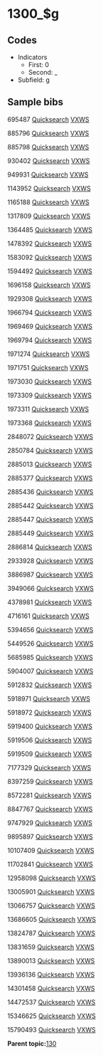 # 1300\_$g

## Codes

-   Indicators
    -   First: 0
    -   Second: \_
-   Subfield: g

## Sample bibs

695487 [Quicksearch](https://search.library.yale.edu/catalog/695487) [VXWS](http://prodorbis.library.yale.edu:7014/vxws/GetHoldingsService?bibId=695487)

885796 [Quicksearch](https://search.library.yale.edu/catalog/885796) [VXWS](http://prodorbis.library.yale.edu:7014/vxws/GetHoldingsService?bibId=885796)

885798 [Quicksearch](https://search.library.yale.edu/catalog/885798) [VXWS](http://prodorbis.library.yale.edu:7014/vxws/GetHoldingsService?bibId=885798)

930402 [Quicksearch](https://search.library.yale.edu/catalog/930402) [VXWS](http://prodorbis.library.yale.edu:7014/vxws/GetHoldingsService?bibId=930402)

949931 [Quicksearch](https://search.library.yale.edu/catalog/949931) [VXWS](http://prodorbis.library.yale.edu:7014/vxws/GetHoldingsService?bibId=949931)

1143952 [Quicksearch](https://search.library.yale.edu/catalog/1143952) [VXWS](http://prodorbis.library.yale.edu:7014/vxws/GetHoldingsService?bibId=1143952)

1165188 [Quicksearch](https://search.library.yale.edu/catalog/1165188) [VXWS](http://prodorbis.library.yale.edu:7014/vxws/GetHoldingsService?bibId=1165188)

1317809 [Quicksearch](https://search.library.yale.edu/catalog/1317809) [VXWS](http://prodorbis.library.yale.edu:7014/vxws/GetHoldingsService?bibId=1317809)

1364485 [Quicksearch](https://search.library.yale.edu/catalog/1364485) [VXWS](http://prodorbis.library.yale.edu:7014/vxws/GetHoldingsService?bibId=1364485)

1478392 [Quicksearch](https://search.library.yale.edu/catalog/1478392) [VXWS](http://prodorbis.library.yale.edu:7014/vxws/GetHoldingsService?bibId=1478392)

1583092 [Quicksearch](https://search.library.yale.edu/catalog/1583092) [VXWS](http://prodorbis.library.yale.edu:7014/vxws/GetHoldingsService?bibId=1583092)

1594492 [Quicksearch](https://search.library.yale.edu/catalog/1594492) [VXWS](http://prodorbis.library.yale.edu:7014/vxws/GetHoldingsService?bibId=1594492)

1696158 [Quicksearch](https://search.library.yale.edu/catalog/1696158) [VXWS](http://prodorbis.library.yale.edu:7014/vxws/GetHoldingsService?bibId=1696158)

1929308 [Quicksearch](https://search.library.yale.edu/catalog/1929308) [VXWS](http://prodorbis.library.yale.edu:7014/vxws/GetHoldingsService?bibId=1929308)

1966794 [Quicksearch](https://search.library.yale.edu/catalog/1966794) [VXWS](http://prodorbis.library.yale.edu:7014/vxws/GetHoldingsService?bibId=1966794)

1969469 [Quicksearch](https://search.library.yale.edu/catalog/1969469) [VXWS](http://prodorbis.library.yale.edu:7014/vxws/GetHoldingsService?bibId=1969469)

1969794 [Quicksearch](https://search.library.yale.edu/catalog/1969794) [VXWS](http://prodorbis.library.yale.edu:7014/vxws/GetHoldingsService?bibId=1969794)

1971274 [Quicksearch](https://search.library.yale.edu/catalog/1971274) [VXWS](http://prodorbis.library.yale.edu:7014/vxws/GetHoldingsService?bibId=1971274)

1971751 [Quicksearch](https://search.library.yale.edu/catalog/1971751) [VXWS](http://prodorbis.library.yale.edu:7014/vxws/GetHoldingsService?bibId=1971751)

1973030 [Quicksearch](https://search.library.yale.edu/catalog/1973030) [VXWS](http://prodorbis.library.yale.edu:7014/vxws/GetHoldingsService?bibId=1973030)

1973309 [Quicksearch](https://search.library.yale.edu/catalog/1973309) [VXWS](http://prodorbis.library.yale.edu:7014/vxws/GetHoldingsService?bibId=1973309)

1973311 [Quicksearch](https://search.library.yale.edu/catalog/1973311) [VXWS](http://prodorbis.library.yale.edu:7014/vxws/GetHoldingsService?bibId=1973311)

1973368 [Quicksearch](https://search.library.yale.edu/catalog/1973368) [VXWS](http://prodorbis.library.yale.edu:7014/vxws/GetHoldingsService?bibId=1973368)

2848072 [Quicksearch](https://search.library.yale.edu/catalog/2848072) [VXWS](http://prodorbis.library.yale.edu:7014/vxws/GetHoldingsService?bibId=2848072)

2850784 [Quicksearch](https://search.library.yale.edu/catalog/2850784) [VXWS](http://prodorbis.library.yale.edu:7014/vxws/GetHoldingsService?bibId=2850784)

2885013 [Quicksearch](https://search.library.yale.edu/catalog/2885013) [VXWS](http://prodorbis.library.yale.edu:7014/vxws/GetHoldingsService?bibId=2885013)

2885377 [Quicksearch](https://search.library.yale.edu/catalog/2885377) [VXWS](http://prodorbis.library.yale.edu:7014/vxws/GetHoldingsService?bibId=2885377)

2885436 [Quicksearch](https://search.library.yale.edu/catalog/2885436) [VXWS](http://prodorbis.library.yale.edu:7014/vxws/GetHoldingsService?bibId=2885436)

2885442 [Quicksearch](https://search.library.yale.edu/catalog/2885442) [VXWS](http://prodorbis.library.yale.edu:7014/vxws/GetHoldingsService?bibId=2885442)

2885447 [Quicksearch](https://search.library.yale.edu/catalog/2885447) [VXWS](http://prodorbis.library.yale.edu:7014/vxws/GetHoldingsService?bibId=2885447)

2885449 [Quicksearch](https://search.library.yale.edu/catalog/2885449) [VXWS](http://prodorbis.library.yale.edu:7014/vxws/GetHoldingsService?bibId=2885449)

2886814 [Quicksearch](https://search.library.yale.edu/catalog/2886814) [VXWS](http://prodorbis.library.yale.edu:7014/vxws/GetHoldingsService?bibId=2886814)

2933928 [Quicksearch](https://search.library.yale.edu/catalog/2933928) [VXWS](http://prodorbis.library.yale.edu:7014/vxws/GetHoldingsService?bibId=2933928)

3886987 [Quicksearch](https://search.library.yale.edu/catalog/3886987) [VXWS](http://prodorbis.library.yale.edu:7014/vxws/GetHoldingsService?bibId=3886987)

3949066 [Quicksearch](https://search.library.yale.edu/catalog/3949066) [VXWS](http://prodorbis.library.yale.edu:7014/vxws/GetHoldingsService?bibId=3949066)

4378981 [Quicksearch](https://search.library.yale.edu/catalog/4378981) [VXWS](http://prodorbis.library.yale.edu:7014/vxws/GetHoldingsService?bibId=4378981)

4716161 [Quicksearch](https://search.library.yale.edu/catalog/4716161) [VXWS](http://prodorbis.library.yale.edu:7014/vxws/GetHoldingsService?bibId=4716161)

5394656 [Quicksearch](https://search.library.yale.edu/catalog/5394656) [VXWS](http://prodorbis.library.yale.edu:7014/vxws/GetHoldingsService?bibId=5394656)

5449526 [Quicksearch](https://search.library.yale.edu/catalog/5449526) [VXWS](http://prodorbis.library.yale.edu:7014/vxws/GetHoldingsService?bibId=5449526)

5685985 [Quicksearch](https://search.library.yale.edu/catalog/5685985) [VXWS](http://prodorbis.library.yale.edu:7014/vxws/GetHoldingsService?bibId=5685985)

5904007 [Quicksearch](https://search.library.yale.edu/catalog/5904007) [VXWS](http://prodorbis.library.yale.edu:7014/vxws/GetHoldingsService?bibId=5904007)

5912832 [Quicksearch](https://search.library.yale.edu/catalog/5912832) [VXWS](http://prodorbis.library.yale.edu:7014/vxws/GetHoldingsService?bibId=5912832)

5918971 [Quicksearch](https://search.library.yale.edu/catalog/5918971) [VXWS](http://prodorbis.library.yale.edu:7014/vxws/GetHoldingsService?bibId=5918971)

5918972 [Quicksearch](https://search.library.yale.edu/catalog/5918972) [VXWS](http://prodorbis.library.yale.edu:7014/vxws/GetHoldingsService?bibId=5918972)

5919400 [Quicksearch](https://search.library.yale.edu/catalog/5919400) [VXWS](http://prodorbis.library.yale.edu:7014/vxws/GetHoldingsService?bibId=5919400)

5919506 [Quicksearch](https://search.library.yale.edu/catalog/5919506) [VXWS](http://prodorbis.library.yale.edu:7014/vxws/GetHoldingsService?bibId=5919506)

5919509 [Quicksearch](https://search.library.yale.edu/catalog/5919509) [VXWS](http://prodorbis.library.yale.edu:7014/vxws/GetHoldingsService?bibId=5919509)

7177329 [Quicksearch](https://search.library.yale.edu/catalog/7177329) [VXWS](http://prodorbis.library.yale.edu:7014/vxws/GetHoldingsService?bibId=7177329)

8397259 [Quicksearch](https://search.library.yale.edu/catalog/8397259) [VXWS](http://prodorbis.library.yale.edu:7014/vxws/GetHoldingsService?bibId=8397259)

8572281 [Quicksearch](https://search.library.yale.edu/catalog/8572281) [VXWS](http://prodorbis.library.yale.edu:7014/vxws/GetHoldingsService?bibId=8572281)

8847767 [Quicksearch](https://search.library.yale.edu/catalog/8847767) [VXWS](http://prodorbis.library.yale.edu:7014/vxws/GetHoldingsService?bibId=8847767)

9747929 [Quicksearch](https://search.library.yale.edu/catalog/9747929) [VXWS](http://prodorbis.library.yale.edu:7014/vxws/GetHoldingsService?bibId=9747929)

9895897 [Quicksearch](https://search.library.yale.edu/catalog/9895897) [VXWS](http://prodorbis.library.yale.edu:7014/vxws/GetHoldingsService?bibId=9895897)

10107409 [Quicksearch](https://search.library.yale.edu/catalog/10107409) [VXWS](http://prodorbis.library.yale.edu:7014/vxws/GetHoldingsService?bibId=10107409)

11702841 [Quicksearch](https://search.library.yale.edu/catalog/11702841) [VXWS](http://prodorbis.library.yale.edu:7014/vxws/GetHoldingsService?bibId=11702841)

12958098 [Quicksearch](https://search.library.yale.edu/catalog/12958098) [VXWS](http://prodorbis.library.yale.edu:7014/vxws/GetHoldingsService?bibId=12958098)

13005901 [Quicksearch](https://search.library.yale.edu/catalog/13005901) [VXWS](http://prodorbis.library.yale.edu:7014/vxws/GetHoldingsService?bibId=13005901)

13066757 [Quicksearch](https://search.library.yale.edu/catalog/13066757) [VXWS](http://prodorbis.library.yale.edu:7014/vxws/GetHoldingsService?bibId=13066757)

13686605 [Quicksearch](https://search.library.yale.edu/catalog/13686605) [VXWS](http://prodorbis.library.yale.edu:7014/vxws/GetHoldingsService?bibId=13686605)

13824787 [Quicksearch](https://search.library.yale.edu/catalog/13824787) [VXWS](http://prodorbis.library.yale.edu:7014/vxws/GetHoldingsService?bibId=13824787)

13831659 [Quicksearch](https://search.library.yale.edu/catalog/13831659) [VXWS](http://prodorbis.library.yale.edu:7014/vxws/GetHoldingsService?bibId=13831659)

13890013 [Quicksearch](https://search.library.yale.edu/catalog/13890013) [VXWS](http://prodorbis.library.yale.edu:7014/vxws/GetHoldingsService?bibId=13890013)

13936136 [Quicksearch](https://search.library.yale.edu/catalog/13936136) [VXWS](http://prodorbis.library.yale.edu:7014/vxws/GetHoldingsService?bibId=13936136)

14301458 [Quicksearch](https://search.library.yale.edu/catalog/14301458) [VXWS](http://prodorbis.library.yale.edu:7014/vxws/GetHoldingsService?bibId=14301458)

14472537 [Quicksearch](https://search.library.yale.edu/catalog/14472537) [VXWS](http://prodorbis.library.yale.edu:7014/vxws/GetHoldingsService?bibId=14472537)

15346625 [Quicksearch](https://search.library.yale.edu/catalog/15346625) [VXWS](http://prodorbis.library.yale.edu:7014/vxws/GetHoldingsService?bibId=15346625)

15790493 [Quicksearch](https://search.library.yale.edu/catalog/15790493) [VXWS](http://prodorbis.library.yale.edu:7014/vxws/GetHoldingsService?bibId=15790493)

**Parent topic:**[130](../../tags/130/130.md)


